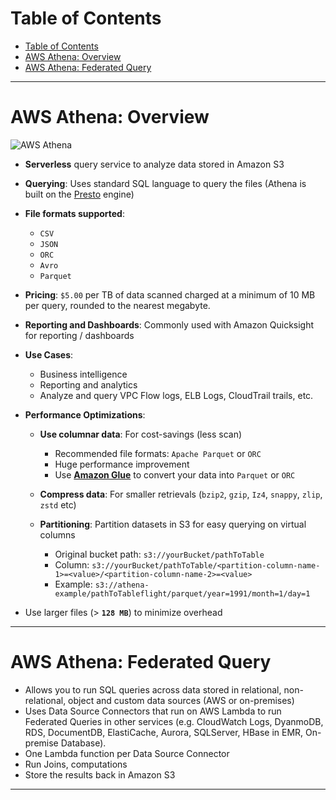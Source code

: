 # Table of Contents

- [Table of Contents](#table-of-contents)
- [AWS Athena: Overview](#aws-athena-overview)
- [AWS Athena: Federated Query](#aws-athena-federated-query)

---

# AWS Athena: Overview

![AWS Athena](https://d1.awsstatic.com/products/athena/product-page-diagram_Amazon-Athena-Connectors%402x.867e3023b0e6b33862d65aa8e786cce46b88cb61.png)

- **Serverless** query service to analyze data stored in Amazon S3

- **Querying**: Uses standard SQL language to query the files (Athena is built on the [Presto](https://prestodb.io) engine)

- **File formats supported**:

  - `CSV`
  - `JSON`
  - `ORC`
  - `Avro`
  - `Parquet`

- **Pricing**: `$5.00` per TB of data scanned charged at a minimum of 10 MB per query, rounded to the nearest megabyte.

- **Reporting and Dashboards**: Commonly used with Amazon Quicksight for reporting / dashboards

- **Use Cases**:

  - Business intelligence
  - Reporting and analytics
  - Analyze and query VPC Flow logs, ELB Logs, CloudTrail trails, etc.

- **Performance Optimizations**:

  - **Use columnar data**: For cost-savings (less scan)

    - Recommended file formats: `Apache Parquet` or `ORC`
    - Huge performance improvement
    - Use **[Amazon Glue](../glue/README.md#aws-glue-convert-data-into-parquet-format)** to convert your data into `Parquet` or `ORC`

  - **Compress data**: For smaller retrievals (`bzip2`, `gzip`, `Iz4`, `snappy`, `zlip`, `zstd` etc)

  - **Partitioning**: Partition datasets in S3 for easy querying on virtual columns

    - Original bucket path: `s3://yourBucket/pathToTable`
    - Column: `s3://yourBucket/pathToTable/<partition-column-name-1>=<value>/<partition-column-name-2>=<value>`
    - Example: `s3://athena-example/pathToTableflight/parquet/year=1991/month=1/day=1`

- Use larger files (> **`128 MB`**) to minimize overhead

---

# AWS Athena: Federated Query

- Allows you to run SQL queries across data stored in relational, non-relational, object and custom data sources (AWS or on-premises)
- Uses Data Source Connectors that run on AWS Lambda to run Federated Queries in other services (e.g. CloudWatch Logs, DyanmoDB, RDS, DocumentDB, ElastiCache, Aurora, SQLServer, HBase in EMR, On-premise Database).
- One Lambda function per Data Source Connector
- Run Joins, computations
- Store the results back in Amazon S3

---
